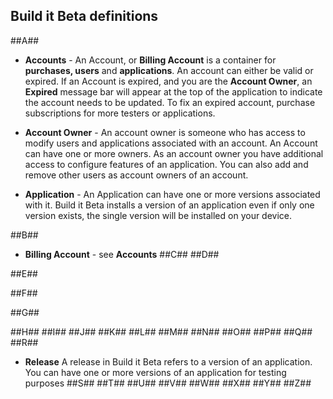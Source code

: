 <h2>Build it Beta definitions</h2>
##A##

- **Accounts** - An Account, or **Billing Account** is a container for **purchases, users** and **applications**. An account can either be valid or expired. If an Account is expired, and you are the **Account Owner**, an **Expired** message bar will appear at the top of the application to indicate the account needs to be updated. To fix an expired account, purchase subscriptions for more testers or applications.


- **Account Owner** - An account owner is someone who has access to modify users and applications associated with an account. An Account can have one or more owners. As an account owner you have additional access to configure features of an application. You can also add and remove other users as account owners of an account.


- **Application** - An Application can have one or more versions associated with it. Build it Beta installs a version of an application even if only one version exists, the single version will be installed on your device.

##B##
- **Billing Account** - see **Accounts**
##C##
##D##


##E##


##F##


##G##


##H##
##I##
##J##
##K##
##L##
##M##
##N##
##O##
##P##
##Q##
##R##
- **Release** A release in Build it Beta refers to a version of an application. You can have one or more versions of an application for testing purposes
##S##
##T##
##U##
##V##
##W##
##X##
##Y##
##Z##
